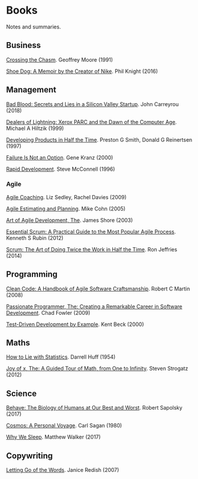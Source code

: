 # Books

Notes and summaries.

## Business

[Crossing the Chasm](./business/crossing-the-chasm.md). Geoffrey Moore (1991)

[Shoe Dog: A Memoir by the Creator of Nike](./business/shoe-dog.md). Phil Knight (2016)

## Management

[Bad Blood: Secrets and Lies in a Silicon Valley Startup](./management/bad-blood.md). John Carreyrou (2018)

[Dealers of Lightning: Xerox PARC and the Dawn of the Computer Age](./management/dealers-of-lightning.md). Michael A Hiltzik (1999)

[Developing Products in Half the Time](./management/developing-products-in-half-the-time.md). Preston G Smith, Donald G Reinertsen (1997)

[Failure Is Not an Option](./management/failure-is-not-an-option.md). Gene Kranz (2000)

[Rapid Development](./management/rapid-development.md). Steve McConnell (1996)

### Agile

[Agile Coaching](./agile/agile-coaching.md). Liz Sedley, Rachel Davies (2009)

[Agile Estimating and Planning](./agile/agile-estimating-and-planning.md). Mike Cohn (2005)

[Art of Agile Development, The](./agile/art-of-agile-development.md). James Shore (2003)

[Essential Scrum: A Practical Guide to the Most Popular Agile Process](./agile/essential-scrum.md). Kenneth S Rubin (2012)

[Scrum: The Art of Doing Twice the Work in Half the Time](./agile/scrum.md). Ron Jeffries (2014)

## Programming

[Clean Code: A Handbook of Agile Software Craftsmanship](./programming/clean-code.md). Robert C Martin (2008)

[Passionate Programmer, The: Creating a Remarkable Career in Software Development](./programming/passionate-programmer.md). Chad Fowler (2009)

[Test-Driven Development by Example](./programming/test-driven-development-by-example.md). Kent Beck (2000)

## Maths

[How to Lie with Statistics](./maths/how-to-lie-with-statistics.md). Darrell Huff (1954)

[Joy of x, The: A Guided Tour of Math, from One to Infinity](./maths/joy-of-x.md). Steven Strogatz (2012)

## Science

[Behave: The Biology of Humans at Our Best and Worst](./science/behave.md). Robert Sapolsky (2017)

[Cosmos: A Personal Voyage](./science/cosmos.md). Carl Sagan (1980)

[Why We Sleep](./science/why-we-sleep.md). Matthew Walker (2017)

## Copywriting

[Letting Go of the Words](./copywriting/letting-go-of-the-words.md). Janice Redish (2007)